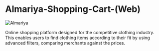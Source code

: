 # Almariya-Shopping-Cart-(Web)

![Almariya](https://github.com/senesh-deshan/Almariya-Shopping-Cart-Web/blob/master/Banner.png)

Online shopping platform designed for the competitive clothing industry. This enables users to find clothing items according to their fit by using advanced filters, comparing merchants against the prices.
